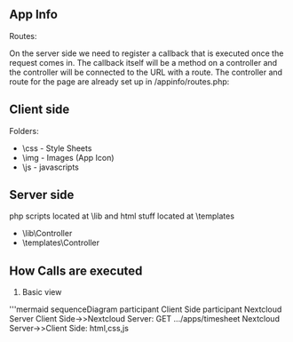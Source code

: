## App Info

Routes:

On the server side we need to register a callback that is executed once the request comes in. The callback itself will be a method on a controller and the controller will be connected to the URL with a route. The controller and route for the page are already set up in /appinfo/routes.php:

## Client side

Folders:
* \css - Style Sheets
* \img - Images (App Icon)
* \js - javascripts

## Server side
php scripts located at \lib and html stuff located at \templates

* \lib\Controller
* \templates\Controller

## How Calls are executed

1. Basic view

'''mermaid
sequenceDiagram
    participant Client Side
    participant Nextcloud Server
    Client Side->>Nextcloud Server: GET .../apps/timesheet
    Nextcloud Server->>Client Side: html,css,js        
